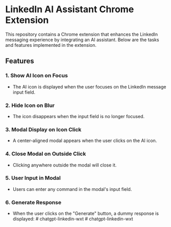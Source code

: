 # LinkedIn AI Assistant Chrome Extension

This repository contains a Chrome extension that enhances the LinkedIn messaging experience by integrating an AI assistant. Below are the tasks and features implemented in the extension.

## Features

### 1. Show AI Icon on Focus

- The AI icon is displayed when the user focuses on the LinkedIn message input field.

### 2. Hide Icon on Blur

- The icon disappears when the input field is no longer focused.

### 3. Modal Display on Icon Click

- A center-aligned modal appears when the user clicks on the AI icon.

### 4. Close Modal on Outside Click

- Clicking anywhere outside the modal will close it.

### 5. User Input in Modal

- Users can enter any command in the modal's input field.

### 6. Generate Response

- When the user clicks on the "Generate" button, a dummy response is displayed:
#   c h a t g p t - l i n k e d i n - w x t  
 #   c h a t g p t - l i n k e d i n - w x t  
 